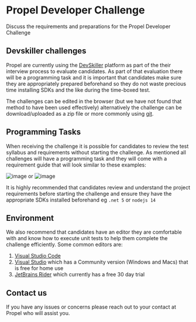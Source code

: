 # Propel Developer Challenge
Discuss the requirements and preparations for the Propel Developer Challenge

## Devskiller challenges
Propel are currently using the [DevSkiller](https://devskiller.com/) platform as part of the their interview process to evaluate candidates. As part of that evaluation there will be a programming task and it is important that candidates make sure they are appropriately prepared beforehand so they do not waste precious time installing SDKs and the like during the time-boxed test.

The challenges can be edited in the browser (but we have not found that method to have been used effectively) alternatively the challenge can be download/uploaded as a zip file or more commonly using [git](https://git-scm.com/). 

## Programming Tasks
When receiving the challenge it is possible for candidates to review the test syllabus and requirements without starting the challenge. As mentioned all challenges will have a programming task and they will come with a requirement guide that will look similar to these examples:

![image](https://user-images.githubusercontent.com/297165/112397574-784dca80-8d56-11eb-92dc-2cd2d040db13.png) or 
![image](https://user-images.githubusercontent.com/297165/114795308-9648a100-9dd1-11eb-90aa-1fb477ff3c2b.png)

It is highly recommended that candidates review and understand the project requirements before starting the challenge and ensure they have the appropriate SDKs installed beforehand eg `.net 5` or `nodejs 14`

## Environment
We also recommend that candidates have an editor they are comfortable with and know how to execute unit tests to help them complete the challenge efficiently. Some common editors are: 

1. [Visual Studio Code](https://code.visualstudio.com/)
2. [Visual Studio](https://visualstudio.microsoft.com/) which has a Community version (Windows and Macs) that is free for home use
3. [JetBrains Rider](https://www.jetbrains.com/rider/) which currently has a free 30 day trial

## Contact us
If you have any issues or concerns please reach out to your contact at Propel who will assist you.
